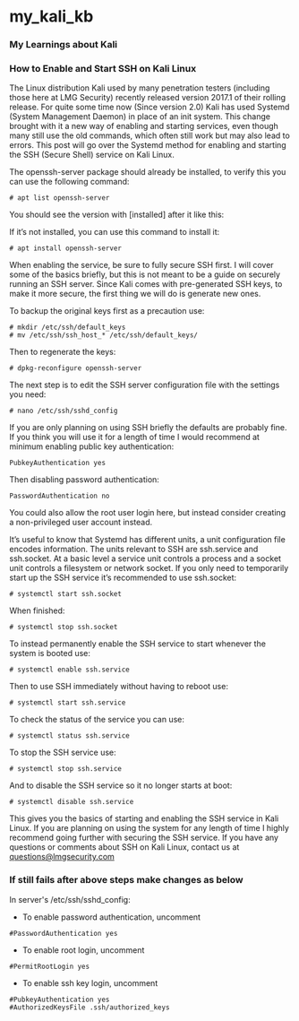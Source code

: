 # my_kali_kb

### My Learnings about Kali

### How to Enable and Start SSH on Kali Linux
 
The Linux distribution Kali used by many penetration testers (including those here at LMG Security) recently released version 2017.1 of their rolling release. For quite some time now (Since version 2.0) Kali has used Systemd (System Management Daemon) in place of an init system.  This change brought with it a new way of enabling and starting services, even though many still use the old commands, which often still work but may also lead to errors.  This post will go over the Systemd method for enabling and starting the SSH (Secure Shell) service on Kali Linux.

The openssh-server package should already be installed, to verify this you can use the following command:
```
# apt list openssh-server
```
You should see the version with [installed] after it like this:

If it’s not installed, you can use this command to install it:
```
# apt install openssh-server
```
When enabling the service, be sure to fully secure SSH first.  I will cover some of the basics briefly, but this is not meant to be a guide on securely running an SSH server.  Since Kali comes with pre-generated SSH keys, to make it more secure, the first thing we will do is generate new ones.

To backup the original keys first as a precaution use:
```
# mkdir /etc/ssh/default_keys
# mv /etc/ssh/ssh_host_* /etc/ssh/default_keys/
```
Then to regenerate the keys:
```
# dpkg-reconfigure openssh-server
```
The next step is to edit the SSH server configuration file with the settings you need:
```
# nano /etc/ssh/sshd_config
```
If you are only planning on using SSH briefly the defaults are probably fine.  If you think you will use it for a length of time I would recommend at minimum enabling public key authentication:
```
PubkeyAuthentication yes
```
Then disabling password authentication:
```
PasswordAuthentication no
```
You could also allow the root user login here, but instead consider creating a non-privileged user account instead.

It’s useful to know that Systemd has different units, a unit configuration file encodes information.  The units relevant to SSH are ssh.service and ssh.socket. At a basic level a service unit controls a process and a socket unit controls a filesystem or network socket.  If you only need to temporarily start up the SSH service it’s recommended to use ssh.socket:
```
# systemctl start ssh.socket
```
When finished:
```
# systemctl stop ssh.socket
```
To instead permanently enable the SSH service to start whenever the system is booted use:
```
# systemctl enable ssh.service
```
Then to use SSH immediately without having to reboot use:
```
# systemctl start ssh.service
```
To check the status of the service you can use:
```
# systemctl status ssh.service
```
To stop the SSH service use:
```
# systemctl stop ssh.service
```
And to disable the SSH service so it no longer starts at boot:
```
# systemctl disable ssh.service
```
This gives you the basics of starting and enabling the SSH service in Kali Linux.  If you are planning on using the system for any length of time I highly recommend going further with securing the SSH service. If you have any questions or comments about SSH on Kali Linux, contact us at questions@lmgsecurity.com

### If still fails after above steps make changes as below

In server's /etc/ssh/sshd_config:

- To enable password authentication, uncomment
```
#PasswordAuthentication yes
```
- To enable root login, uncomment
```
#PermitRootLogin yes
```
- To enable ssh key login, uncomment
```
#PubkeyAuthentication yes
#AuthorizedKeysFile .ssh/authorized_keys
```
